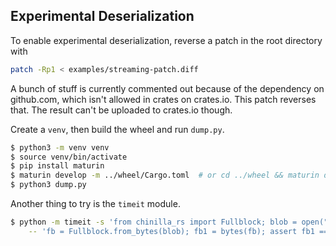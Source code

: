 Experimental Deserialization
----------------------------

To enable experimental deserialization, reverse a patch in the root directory with

```sh
patch -Rp1 < examples/streaming-patch.diff
```

A bunch of stuff is currently commented out because of the dependency on github.com, which isn't allowed in crates on crates.io. This patch reverses that. The result can't be uploaded to crates.io though.


Create a `venv`, then build the wheel and run `dump.py`.

```bash
$ python3 -m venv venv
$ source venv/bin/activate
$ pip install maturin
$ maturin develop -m ../wheel/Cargo.toml  # or cd ../wheel && maturin develop
$ python3 dump.py
```

Another thing to try is the `timeit` module.

```bash
$ python -m timeit -s 'from chinilla_rs import Fullblock; blob = open("block-1519806.bin", "rb").read()' \
    -- 'fb = Fullblock.from_bytes(blob); fb1 = bytes(fb); assert fb1 == blob'
```
